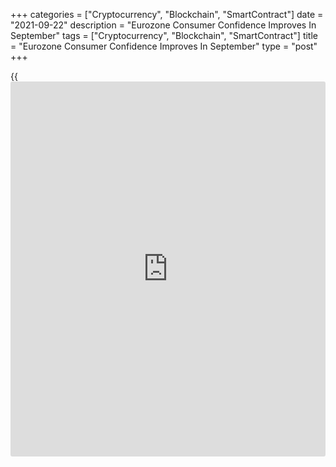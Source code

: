 +++
categories = ["Cryptocurrency", "Blockchain", "SmartContract"]
date = "2021-09-22"
description = "Eurozone Consumer Confidence Improves In September"
tags = ["Cryptocurrency", "Blockchain", "SmartContract"]
title = "Eurozone Consumer Confidence Improves In September"
type = "post"
+++

{{<iframe id="large-banner" src="https://www.bounty.group/#slide=26.0" width="100%" height="600" scrolling="no" style="border: 0px solid rgb(216, 221, 230); border-radius: 3px;">}}

Euro area consumer confidence improved in September for the first time
in three months, preliminary data from the European Commission showed
Wednesday.

The DG ECFIN flash consumer confidence index for Eurozone rose to -4.0
from -5.3 in August. Economists had forecast further weakening in the
measure to -5.8.

The consumer confidence index for the EU rose 1.1 points to -5.2 in
September. That was also the first strengthening in three months.

The indicator is above its pre-pandemic level in both regions, the
commission said.

Survey data was collected from September 1 to 21.

The final results will be released along with those of the monthly
economic sentiment survey on September 29.

For comments and feedback [contact](https://www.playgroundfx.com/contact/): editorial@rtt[news](https://www.letsplayfx.com/blog/forex-news-website/).com

[Economic News][1]

 **What parts of the world are seeing the best (and worst) economic
performances lately? Click[here][2] to check out our [Econ Scorecard][2]
and find out! See up-to-the-moment [ranking](https://www.playgroundfx.com/blog/crypto-exchange-ranking/)s for the best and worst
performers in [GDP][3], [unemployment rate][4], [inflation][2] and much
more.**

   1. www.rtt[news](https://www.letsplayfx.com/blog/forex-news-website/).com/Content/EconomicNews.aspx
   2. www.rtt[news](https://www.letsplayfx.com/blog/forex-news-website/).com/economic-scorecard/world-rank/CPI/highest-performance.aspx
   3. www.rtt[news](https://www.letsplayfx.com/blog/forex-news-website/).com/economic-scorecard/world-rank/GDP/highest-performance.aspx
   4. www.rtt[news](https://www.letsplayfx.com/blog/forex-news-website/).com/economic-scorecard/world-rank/unemployment-rate/lowest-performance.aspx